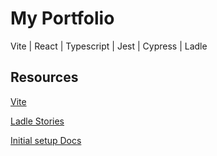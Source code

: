 # My Portfolio
Vite | React | Typescript | Jest | Cypress | Ladle 

## Resources
[Vite](https://vitejs.dev/guide/#trying-vite-online)

[Ladle Stories](https://www.ladle.dev/docs/setup/)

[Initial setup Docs](https://www.pixelmatters.com/blog/how-to-set-up-a-front-end-project-with-vite-react-and-typescript)